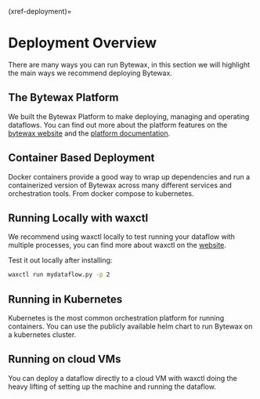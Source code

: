 (xref-deployment)=
# Deployment Overview

There are many ways you can run Bytewax, in this section we will highlight the main ways we recommend deploying Bytewax. 

## The Bytewax Platform

We built the Bytewax Platform to make deploying, managing and operating dataflows. You can find out more about the platform features on the [bytewax website](https://www.bytewax.io/platform) and the [platform documentation](https://platform.bytewax.io/).

## Container Based Deployment

Docker containers provide a good way to wrap up dependencies and run a containerized version of Bytewax across many different services and orchestration tools. From docker compose to kubernetes. 

## Running Locally with waxctl

We recommend using waxctl locally to test running your dataflow with multiple processes, you can find more about waxctl on the [website](https://bytewax.io/waxctl).

Test it out locally after installing:

```bash
waxctl run mydataflow.py -p 2
```

## Running in Kubernetes

Kubernetes is the most common orchestration platform for running containers. You can use the publicly available helm chart to run Bytewax on a kubernetes cluster.

## Running on cloud VMs

You can deploy a dataflow directly to a cloud VM with waxctl doing the heavy lifting of setting up the machine and running the dataflow. 
